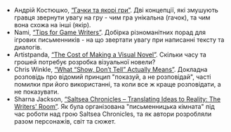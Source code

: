 * Андрій Костюшко, [“Гачки та якорі гри”](https://kostyushko.com/2022/11/hooks-and-anchors/). Дві концепції, які змушують гравця звернути увагу на гру - чим гра унікальна (гачок), та чим вона схожа на інші (якір).
* Nami, [“Tips for Game Writers”](https://cohost.org/nomnomnami/post/1353545-tips-for-game-writer). Добірка різноманітних порад для ігрових письменників - на що звертати увагу при написанні тексту та диалогів.
* Artistpanda, [“The Cost of Making a Visual Novel”](https://blogsadpandastudios.wordpress.com/2021/11/17/the-cost-of-making-a-visual-novel/).
Скільки часу та грошей потребує розробка візуальної новели?
* Chris Winkle, [“What “Show, Don’t Tell” Actually Means”](https://mythcreants.com/blog/what-show-dont-tell-actually-means/). Докладна розповідь про відомий принцип "показуй, а не розповідай", часті помилки при його використанні, та коли все ж краще розповідати, а не показувати.
* Sharna Jackson, [“Saltsea Chronicles – Translating Ideas to Reality: The Writers' Room”](https://gutefabrik.com/saltsea-chronicles-translating-dreams-to-reality/). Як була організована "письменницька кімната" під час роботи над грою Saltsea Chronicles, та як автори розробляли разом персонажів, світ та сюжет.
